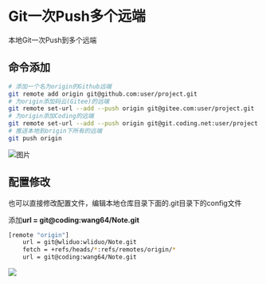 # Git一次Push多个远端

本地Git一次Push到多个远端

## 命令添加

```bash
# 添加一个名为origin的Github远端
git remote add origin git@github.com:user/project.git
# 为origin添加码云(Gitee)的远端
git remote set-url --add --push origin git@gitee.com:user/project.git
# 为origin添加Coding的远端
git remote set-url --add --push origin git@git.coding.net:user/project.git
# 推送本地到origin下所有的远端
git push origin
```

![图片](20191106005.png)

## 配置修改

也可以直接修改配置文件，编辑本地仓库目录下面的.git目录下的config文件

添加**url = git@coding:wang64/Note.git**

```bash
[remote "origin"]
	url = git@wliduo:wliduo/Note.git
	fetch = +refs/heads/*:refs/remotes/origin/*
	url = git@coding:wang64/Note.git
```

![](20191106006.png)
